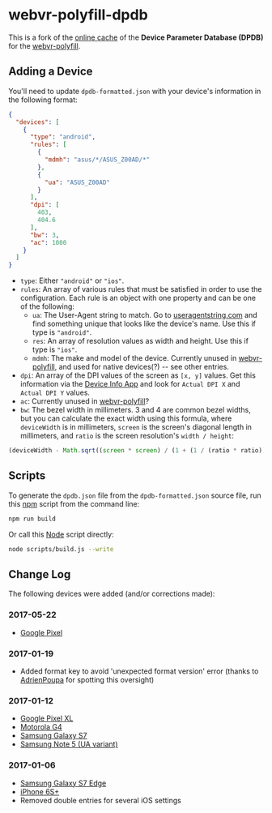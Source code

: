 # webvr-polyfill-dpdb

This is a fork of the [online cache](https://storage.googleapis.com/cardboard-dpdb/dpdb.json) of the **Device Parameter Database (DPDB)** for the [webvr-polyfill].

## Adding a Device

You'll need to update `dpdb-formatted.json` with your device's information in the following format:

```json
{
  "devices": [
    {
      "type": "android",
      "rules": [
        {
          "mdmh": "asus/*/ASUS_Z00AD/*"
        },
        {
          "ua": "ASUS_Z00AD"
        }
      ],
      "dpi": [
        403,
        404.6
      ],
      "bw": 3,
      "ac": 1000
    }
  ]
}
```

* `type`: Either `"android"` or `"ios"`.
* `rules`: An array of various rules that must be satisfied in order to use the configuration. Each rule is an object with one property and can be one of the following:
    * `ua`: The User-Agent string to match. Go to [useragentstring.com] and find something unique that looks like the device's name. Use this if type is `"android"`.
    * `res`: An array of resolution values as width and height. Use this if type is `"ios"`.
    * `mdmh`: The make and model of the device. Currently unused in [webvr-polyfill], and used for native devices(?) -- see other entries.
* `dpi`: An array of the DPI values of the screen as `[x, y]` values. Get this information via the [Device Info App] and look for `Actual DPI X` and `Actual DPI Y` values.
* `ac`: Currently unused in [webvr-polyfill]?
* `bw`: The bezel width in millimeters. 3 and 4 are common bezel widths, but you can calculate the exact width using this formula, where `deviceWidth` is in millimeters, `screen` is the screen's diagonal length in millimeters, and `ratio` is the screen resolution's `width / height`:

```js
(deviceWidth - Math.sqrt((screen * screen) / (1 + (1 / (ratio * ratio))))) / 2;
```

## Scripts

To generate the `dpdb.json` file from the `dpdb-formatted.json` source file, run this [npm](https://npmjs.org/) script from the command line:

```sh
npm run build
```

Or call this [Node](https://nodejs.org) script directly:

```sh
node scripts/build.js --write
```

## Change Log

The following devices were added (and/or corrections made):

### 2017-05-22
- [Google Pixel](https://github.com/googlevr/webvr-polyfill/commit/1da4b02f702bb0e2662ce713a52fb452290f36c1#diff-7c2d4996a1c9e98511cab90ef34c060d)

### 2017-01-19
- Added format key to avoid 'unexpected format version' error (thanks to [AdrienPoupa](https://github.com/AdrienPoupa) for spotting this oversight)

### 2017-01-12
- [Google Pixel XL](https://github.com/aframevr/aframe/issues/2117#issuecomment-263336591)
- [Motorola G4](https://github.com/aframevr/aframe/issues/2117#issuecomment-265275683)
- [Samsung Galaxy S7](https://github.com/googlevr/webvr-polyfill/issues/164#issuecomment-266108204)
- [Samsung Note 5 (UA variant)](https://github.com/googlevr/webvr-polyfill/pull/185)

### 2017-01-06
- [Samsung Galaxy S7 Edge](https://github.com/googlevr/webvr-polyfill/issues/164#issuecomment-266108204)
- [iPhone 6S+](https://github.com/borismus/webvr-boilerplate/issues/146#issuecomment-253711181)
- Removed double entries for several iOS settings

[webvr-polyfill]: https://github.com/googlevr/webvr-polyfill
[useragentstring.com]: http://useragentstring.com/
[Device Info App]: https://play.google.com/store/apps/details?id=com.jphilli85.deviceinfo
